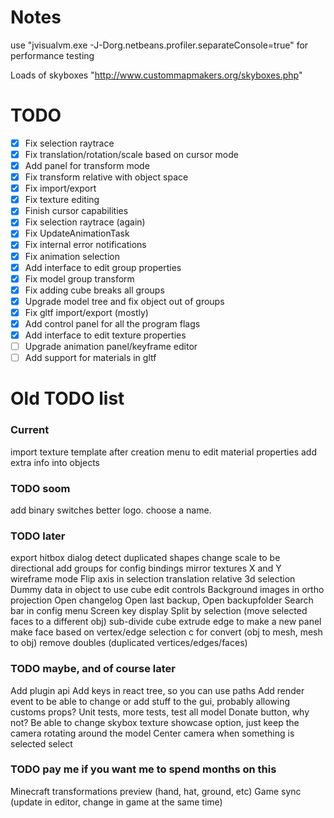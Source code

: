 # Notes
use "jvisualvm.exe -J-Dorg.netbeans.profiler.separateConsole=true" for performance testing

Loads of skyboxes "http://www.custommapmakers.org/skyboxes.php"

# TODO
- [x] Fix selection raytrace
- [x] Fix translation/rotation/scale based on cursor mode
- [x] Add panel for transform mode
- [x] Fix transform relative with object space
- [x] Fix import/export
- [x] Fix texture editing
- [x] Finish cursor capabilities
- [x] Fix selection raytrace (again)
- [x] Fix UpdateAnimationTask
- [x] Fix internal error notifications
- [x] Fix animation selection
- [x] Add interface to edit group properties
- [x] Fix model group transform
- [x] Fix adding cube breaks all groups
- [x] Upgrade model tree and fix object out of groups
- [x] Fix gltf import/export (mostly)
- [x] Add control panel for all the program flags
- [x] Add interface to edit texture properties
- [ ] Upgrade animation panel/keyframe editor
- [ ] Add support for materials in gltf

# Old TODO list

### Current
import texture template after creation
menu to edit material properties
add extra info into objects

### TODO soom
add binary switches
better logo.
choose a name.

### TODO later
export hitbox dialog
detect duplicated shapes
change scale to be directional
add groups for config bindings
mirror textures X and Y
wireframe mode
Flip axis in selection
translation relative
3d selection
Dummy data in object to use cube edit controls
Background images in ortho projection
Open changelog
Open last backup, Open backupfolder
Search bar in config menu
Screen key display
Split by selection (move selected faces to a different obj)
sub-divide cube
extrude edge to make a new panel
make face based on vertex/edge selection
c for convert (obj to mesh, mesh to obj)
remove doubles (duplicated vertices/edges/faces)

### TODO maybe, and of course later
Add plugin api
Add keys in react tree, so you can use paths
Add render event to be able to change or add stuff to the gui, probably allowing customs props?
Unit tests, more tests, test all model
Donate button, why not?
Be able to change skybox texture
showcase option, just keep the camera rotating around the model
Center camera when something is selected select

### TODO pay me if you want me to spend months on this
Minecraft transformations preview (hand, hat, ground, etc)
Game sync (update in editor, change in game at the same time)
